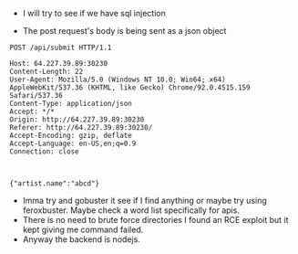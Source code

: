 * I will try to see if we have sql injection  


* The post request's body is being sent as a json object  
```
POST /api/submit HTTP/1.1

Host: 64.227.39.89:30230
Content-Length: 22
User-Agent: Mozilla/5.0 (Windows NT 10.0; Win64; x64) AppleWebKit/537.36 (KHTML, like Gecko) Chrome/92.0.4515.159 Safari/537.36
Content-Type: application/json
Accept: */*
Origin: http://64.227.39.89:30230
Referer: http://64.227.39.89:30230/
Accept-Encoding: gzip, deflate
Accept-Language: en-US,en;q=0.9
Connection: close



{"artist.name":"abcd"}
```  

* Imma try and gobuster it see if I find anything or maybe try using feroxbuster. Maybe check a word list specifically for apis.  
* There is no need to brute force directories I found an RCE exploit but it kept giving me command failed.
* Anyway the backend is nodejs.




